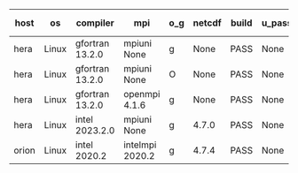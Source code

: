 

| host     | os       | compiler                              | mpi                      | o_g        | netcdf        | build       | u_pass          | u_fail          | s_pass            | s_fail            | e_pass             | e_fail             | nuopc_pass       | nuopc_fail       | artifacts link          |
|----------|----------|---------------------------------------|--------------------------|------------|---------------|-------------|-----------------|-----------------|-------------------|-------------------|--------------------|--------------------|------------------|------------------|-------------------------|
| hera | Linux | gfortran 13.2.0 | mpiuni None  | g | None  | PASS | None | None | None | None | None | None | None | None | <a href="https://github.com/esmf-org/esmf-test-artifacts/tree/d29cf38beff5bc09302671f6ece1407df0fb4a4f/develop/gfortran/13.2.0/g/mpiuni/None" target="_blank">d29cf38</a> | 
| hera | Linux | gfortran 13.2.0 | mpiuni None  | O | None  | PASS | None | None | None | None | None | None | None | None | <a href="https://github.com/esmf-org/esmf-test-artifacts/tree/5cfe40018672ccf50e49f5a79022c89f24540ff7/develop/gfortran/13.2.0/O/mpiuni/None" target="_blank">5cfe400</a> | 
| hera | Linux | gfortran 13.2.0 | openmpi 4.1.6  | g | None  | PASS | None | None | None | None | None | None | None | None | <a href="https://github.com/esmf-org/esmf-test-artifacts/tree/1be95e1c6958253b9b054945f33320b72ae74d80/develop/gfortran/13.2.0/g/openmpi/4.1.6" target="_blank">1be95e1</a> | 
| hera | Linux | intel 2023.2.0 | mpiuni None  | g | 4.7.0  | PASS | None | None | None | None | None | None | None | None | <a href="https://github.com/esmf-org/esmf-test-artifacts/tree/3ba8fde83a753076a096562e3edb5d4a9ee96205/develop/intel/2023.2.0/g/mpiuni/None" target="_blank">3ba8fde</a> | 
| orion | Linux | intel 2020.2 | intelmpi 2020.2  | g | 4.7.4  | PASS | None | None | None | None | None | None | None | None | <a href="https://github.com/esmf-org/esmf-test-artifacts/tree/af03f1528cebfdda795ab30100d5400528a86f88/develop/intel/2020.2/g/intelmpi/2020.2" target="_blank">af03f15</a> | 
